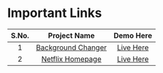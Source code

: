 # Important Links 
| S.No.  | Project Name  | Demo Here  | 
|:-:|:-:|:-:|
|1   |  <a href="https://github.com/deeqakkk/Journey-with-js/tree/main/1-Background-Changer" target="_blank" rel="noopener noreferrer">Background Changer</a> | <a href="https://deeqakkk.github.io/Journey-with-js/1-Background-Changer/" target="_blank" rel="noopener noreferrer">Live Here</a>  |  
|2   |  <a href="https://github.com/deeqakkk/Journey-with-js/tree/main/2-Netflix-Homepage" target="_blank" rel="noopener noreferrer">Netflix Homepage</a> | <a href="https://deeqakkk.github.io/Journey-with-js/2-Netflix-Homepage/" target="_blank" rel="noopener noreferrer">Live Here</a>  |
